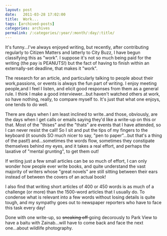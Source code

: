 ```yaml
---
layout: post
date:	2011-03-28 17:02:00
title:  Work...
tags: [archived-posts]
categories: archives
permalink: /:categories/:year/:month/:day/:title/
---
```

It's funny...I've always enjoyed writing, but recently, after contributing regularly to Citizen Matters and latterly to City Buzz, I have begun classifying this as "work".  I suppose it's not so much being paid for the writing (the pay is PEANUTS!) but the fact of having to finish within an externally-set deadline, that makes it "work". 

The research for an article, and particularly talking to people about their  work,passions, or events is always the fun part of writing. I enjoy meeting people,and I feel I listen, and elicit good responses from them as a general rule. I think I make a good interviewer...but haven't watched others at work, so have nothing, really, to compare myself to. It's just that what one enjoys, one tends to do well.

There are days when I am least inclined to write..and those, obviously, are the days when I get calls or emails saying they'd like a write-up on this or that. Most of the "thises" and the "thats" are events that I have attended, so I can never resist the call! So I sit and put the tips of my fingers to the keyboard (it sounds SO much nicer to say, "pen to paper"...but that's a thing of the past!) and...sometimes the words flow, sometimes they  constipate themselves behind my eyes, and it takes a real effort, and perhaps the laxative of "mental grunting", to get them out!

If writing just a few small articles can be so much of effort, I can only wonder how people ever write books, and quite understand the vast majority of writers whose "great novels" are still sitting between their ears instead of between the covers of an actual book!

I also find that writing short articles of 400 or 450 words is as much of a challenge (or more) than the 1500-word articles that I usually do. To condense what is relevant into a few words without losing details is quite tough, and my sympathy goes out to newspaper reporters who have to face this task every day! 

Done with one write-up, so <strike> sneaking off </strike> going decorously  to Park View to have a baitu with Zainab...will have to come back and face the next one...about wildlife photography.

